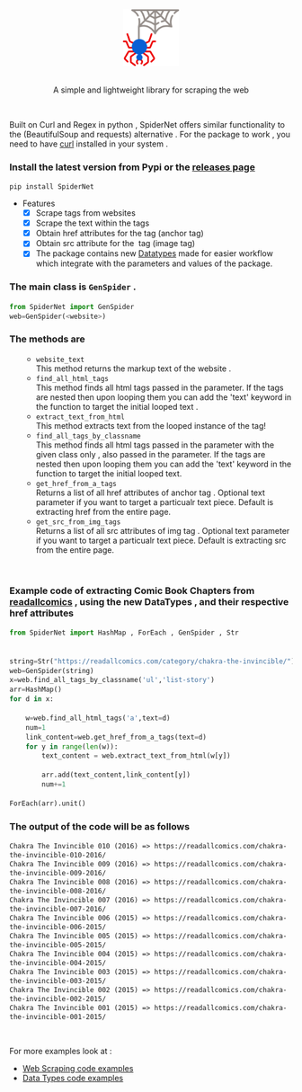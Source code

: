 <div align="center">
<img src="SpiderWeb.png" height=20% width=20%>
</div>
<br>
<div align="center">
<p>A simple and lightweight library for scraping the web</p>
</div>
<br>
<p>Built on Curl and Regex in python , SpiderNet offers similar functionality to the (BeautifulSoup and requests) alternative . For the package to work , you need to have <a href="https://help.ubidots.com/en/articles/2165289-learn-how-to-install-run-curl-on-windows-macosx-linux">curl</a> installed in your system . </p>

### Install the latest version from Pypi or the <a href="https://github.com/query-lang/SpiderWeb/releases/tag/SpiderWeb">releases page</a> 
```shell
pip install SpiderNet
```
- Features 
  - [x] Scrape tags from websites 
  - [x] Scrape the text within the tags
  - [x] Obtain href attributes for the <a> tag (anchor tag)
  - [x] Obtain src attribute for the <img> tag (image tag)
  - [x] The package contains new <a href="https://github.com/query-lang/SpiderWeb/tree/main/examples/DataTypes">Datatypes</a> made for easier workflow which integrate with the parameters and values of the package.  

### The main class is ```GenSpider``` . 

```python
from SpiderNet import GenSpider
web=GenSpider(<website>)
```
### The methods are 
<ol>
  <ul>
    <li><code>website_text</code></li>
    This method returns the markup text of the website . <br>
    <li><code>find_all_html_tags</code></li>
    This method finds all html tags passed in the parameter. If the tags are nested then 
    upon looping them you can add the 'text' keyword in the function to target the initial looped text . <br>
    <li><code>extract_text_from_html</code></li>
    This method extracts text from the looped instance of the tag! <br>
    <li><code>find_all_tags_by_classname</code></li>
    This method finds all html tags passed in the parameter with the given class only , also passed in the parameter. If the tags are nested then 
        upon looping them you can add the 'text' keyword in the function to target the initial looped text. <br>
    <li><code>get_href_from_a_tags</code></li>
    Returns a list of all href attributes of anchor tag . Optional text parameter if you want to target a particualr text piece. Default is extracting href from the entire page.<br>
    <li><code>get_src_from_img_tags</code></li>
    Returns a list of all src attributes of img tag . Optional text parameter if you want to target a particualr text piece. Default is extracting src from the entire page.<br>

  </ul>
</ol>
<br>

### Example code of extracting Comic Book Chapters from <a href="https://readallcomics.com/">readallcomics</a> , using the new DataTypes , and their respective href attributes 

```python
from SpiderNet import HashMap , ForEach , GenSpider , Str


string=Str("https://readallcomics.com/category/chakra-the-invincible/")
web=GenSpider(string)
x=web.find_all_tags_by_classname('ul','list-story')
arr=HashMap()
for d in x:
  
    w=web.find_all_html_tags('a',text=d)
    num=1
    link_content=web.get_href_from_a_tags(text=d)
    for y in range(len(w)):
        text_content = web.extract_text_from_html(w[y])
        
        arr.add(text_content,link_content[y])
        num+=1

ForEach(arr).unit()
```

### The output of the code will be as follows 
```shell
Chakra The Invincible 010 (2016) => https://readallcomics.com/chakra-the-invincible-010-2016/
Chakra The Invincible 009 (2016) => https://readallcomics.com/chakra-the-invincible-009-2016/
Chakra The Invincible 008 (2016) => https://readallcomics.com/chakra-the-invincible-008-2016/
Chakra The Invincible 007 (2016) => https://readallcomics.com/chakra-the-invincible-007-2016/
Chakra The Invincible 006 (2015) => https://readallcomics.com/chakra-the-invincible-006-2015/
Chakra The Invincible 005 (2015) => https://readallcomics.com/chakra-the-invincible-005-2015/
Chakra The Invincible 004 (2015) => https://readallcomics.com/chakra-the-invincible-004-2015/
Chakra The Invincible 003 (2015) => https://readallcomics.com/chakra-the-invincible-003-2015/
Chakra The Invincible 002 (2015) => https://readallcomics.com/chakra-the-invincible-002-2015/
Chakra The Invincible 001 (2015) => https://readallcomics.com/chakra-the-invincible-001-2015/
```
<br>

<p>For more examples look at : </p>
<ul>
  <li><a href="https://github.com/query-lang/SpiderWeb/tree/main/examples/web">Web Scraping code examples</a></li>
  <li><a href="https://github.com/query-lang/SpiderWeb/tree/main/examples/DataTypes">Data Types code examples</a></li>
  
</ul>


